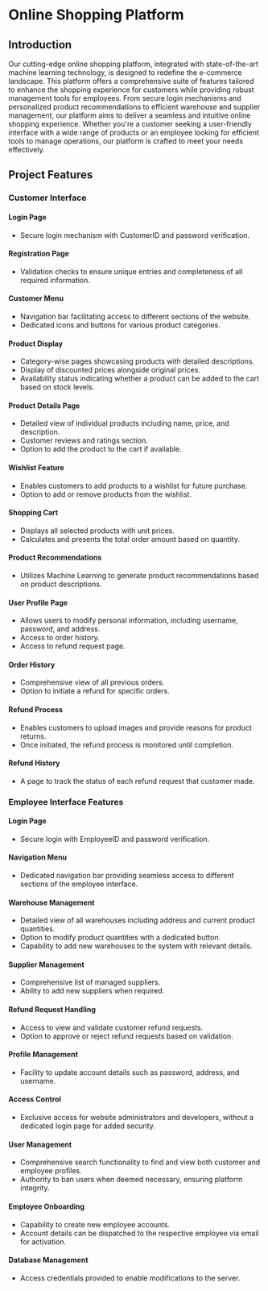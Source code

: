 # Online Shopping Platform

## Introduction

Our cutting-edge online shopping platform, integrated with state-of-the-art machine learning technology, is designed to redefine the e-commerce landscape. This platform offers a comprehensive suite of features tailored to enhance the shopping experience for customers while providing robust management tools for employees. From secure login mechanisms and personalized product recommendations to efficient warehouse and supplier management, our platform aims to deliver a seamless and intuitive online shopping experience. Whether you're a customer seeking a user-friendly interface with a wide range of products or an employee looking for efficient tools to manage operations, our platform is crafted to meet your needs effectively.

## Project Features

### Customer Interface

#### Login Page
- Secure login mechanism with CustomerID and password verification.

#### Registration Page
- Validation checks to ensure unique entries and completeness of all required information.

#### Customer Menu
- Navigation bar facilitating access to different sections of the website.
- Dedicated icons and buttons for various product categories.

#### Product Display
- Category-wise pages showcasing products with detailed descriptions.
- Display of discounted prices alongside original prices.
- Availability status indicating whether a product can be added to the cart based on stock levels.

#### Product Details Page
- Detailed view of individual products including name, price, and description.
- Customer reviews and ratings section.
- Option to add the product to the cart if available.

#### Wishlist Feature
- Enables customers to add products to a wishlist for future purchase.
- Option to add or remove products from the wishlist.

#### Shopping Cart
- Displays all selected products with unit prices.
- Calculates and presents the total order amount based on quantity.

#### Product Recommendations
- Utilizes Machine Learning to generate product recommendations based on product descriptions.

#### User Profile Page
- Allows users to modify personal information, including username, password, and address.
- Access to order history.
- Access to refund request page.

#### Order History
- Comprehensive view of all previous orders.
- Option to initiate a refund for specific orders.

#### Refund Process
- Enables customers to upload images and provide reasons for product returns.
- Once initiated, the refund process is monitored until completion.

#### Refund History
- A page to track the status of each refund request that customer made.

### Employee Interface Features

#### Login Page
- Secure login with EmployeeID and password verification.

#### Navigation Menu
- Dedicated navigation bar providing seamless access to different sections of the employee interface.

#### Warehouse Management
- Detailed view of all warehouses including address and current product quantities.
- Option to modify product quantities with a dedicated button.
- Capability to add new warehouses to the system with relevant details.

#### Supplier Management
- Comprehensive list of managed suppliers.
- Ability to add new suppliers when required.

#### Refund Request Handling
- Access to view and validate customer refund requests.
- Option to approve or reject refund requests based on validation.

#### Profile Management
- Facility to update account details such as password, address, and username.

#### Access Control
- Exclusive access for website administrators and developers, without a dedicated login page for added security.

#### User Management
- Comprehensive search functionality to find and view both customer and employee profiles.
- Authority to ban users when deemed necessary, ensuring platform integrity.

#### Employee Onboarding
- Capability to create new employee accounts.
- Account details can be dispatched to the respective employee via email for activation.

#### Database Management
- Access credentials provided to enable modifications to the server.
